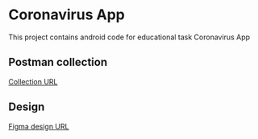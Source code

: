 # Coronavirus App


This project contains android code for educational task Coronavirus App

## Postman collection 

[Collection URL](https://www.getpostman.com/collections/29416725fb26228255ae)

## Design

[Figma design URL](https://www.figma.com/file/x3xBW37chFt373XeBqs0fy/Coronavirus-Tracker-App-UI-Kit?node-id=0%3A1)
